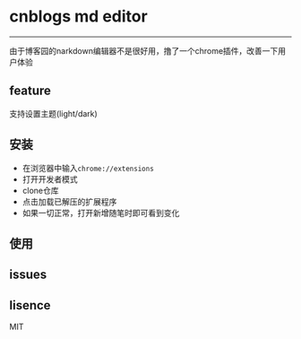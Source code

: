 # cnblogs md editor
-----

由于博客园的narkdown编辑器不是很好用，撸了一个chrome插件，改善一下用户体验

## feature

支持设置主题(light/dark)

## 安装

- 在浏览器中输入`chrome://extensions`
- 打开开发者模式
- clone仓库
- 点击加载已解压的扩展程序
- 如果一切正常，打开新增随笔时即可看到变化

## 使用




## issues



## lisence

MIT




